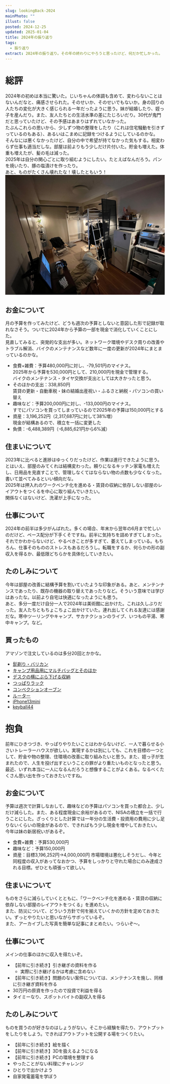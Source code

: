 ```yaml
---
slug: lookingBack-2024
mainPhoto: ""
illust: false
posted: 2024-12-25
updated: 2025-01-04
title: 2024年の振り返り
tags:
  - 振り返り
extract: 2024年の振り返り。その年の終わりにやろうと思ったけど、何だか忙しかった。
---
```


# 総評

2024年の初めは本当に驚いた。じいちゃんの体調も含めて、変わらないことはないんだなと、痛感させられた。そのせいか、そのせいでもないか。身の回りの人たちの変化が大きく感じられる一年だったように思う。妹が結婚したり、姪っ子を産んだり。また、友人たちとの生活水準の差にたじろいだり。30代が鬼門だと思っていたけど、その予感はあまりはずれていなかった。  
たぶんこれらの思いから、少しずつ物の整理をしたり（これは住宅騒動を引きずっているのもある）、あるいはこまめに記録をつけるようにしているのかな。  
そんなには悪くなかったけど、自分の中で希望が持てなかった気もする。相変わらず仕事も適当だしな。部屋は前よりもう少しだけ片付いた。貯金も増えた。体重も増えたが、髪の毛は減った。  
2025年は自分の関心ごとに取り組むようにしたい。たとえばなんだろう。パンを焼いたり、豚の塩漬けを作ったり。  
あと、ものがたくさん壊れたな！壊したともいう！  
![自室の写真](../../images/lookingBack/2024-12-25-2024/01.jpg)

## お金について

月の予算を作ってみたけど、どうも週次の予算としないと意図した形で記録が取れなさそう。ついでに2024年から予算の一部を現金で消化していくことにした。  
見直してみると、突発的な支出が多い。ネットワーク環境やデスク周りの改善やトラブル解消、バイクのメンテナンスなど数年に一度の更新が2024年にまとまっているのかな。

- 食費+雑費：予算480,000円に対し、-79,501円のマイナス。  
  2025年から予算を530,000円として、210,000円を現金で管理する。  
  バイクのメンテナンス・タイヤ交換が支出としては大きかったと思う。
- そのほかの支出：338,850円  
  賃貸の更新・自動車税・妹の結婚出産祝い・ふるさと納税・パソコンの買い替え
- 趣味など：予算200,000円に対し、-133,000円のマイナス。  
  すでにパソコンを買ってしまっているので2025年の予算は150,000円とする
- 資産：3,196,252円（2,317,687円に対して38%増）  
  現金が結構あるので、積立を一括に変更した
- 負債：-6,488,389円（-6,885,621円から6%減）

## 住まいについて

2023年に比べると進捗はゆっくりだったけど、作業は進行できたように思う。とはいえ、部屋のみてくれは結構変わった。頼りになるキッチン家電も増えたし、日用品を見直すことで、管理しなくてはならない物の点数も少なくなった。書いて並べてみるといい傾向だな。  
2025年は押入れのワークベンチ化を進める・賃貸の収納に依存しない部屋のレイアウトをつくるを中心に取り組んでいきたい。  
関係なくはないけど、洗濯が上手になった。

## 仕事について

2024年の前半は多少がんばれた。多くの場合、年末から翌年の6月まで忙しいのだけど、ペース配分が下手くそですね。前半に気持ちを詰めすぎてしまった。それでかわからないけど、やるべきことが多すぎて、萎えてしまっている。もちろん、仕事そのもののストレスもあるだろうし。転職をするか、何らかの形の副収入を得るか、最低限どちらかを具体化していきたい。

## たのしみについて

今年は部屋の改善に結構予算を割いていたような印象がある。あと、メンテンナンスであったり、既存の機器の取り替えであったりなど。そういう意味では学びはあったな。以前より自宅は快適になったようにも思う。  
あと、多分一度だけ自分一人で2024年は美術館に出かけた。これは久しぶりだった。友人たちともちょこちょこ出かけていた。連れ出してくれる友達には感謝だな。寒中ツーリングやキャンプ、サカナクションのライブ、いつもの平湯、寒中キャンプ。など。

## 買ったもの

アマゾンで注文しているのは多分20回とかかな。

- [髭剃り・バリカン](2024-12-31-髭剃りとバリカンを買い替える.md)
- [キャンプ用品用にマルチバッグとそのほか](../goods/2024-12-31-アウトドア用品)
- [ デスクの横にぶら下げる収納](../goods/2024-12-31-デスク周りについて.md)
- [つっぱりラック](../goods/2024-12-31-つっぱりラック.md)
- [コンベクションオーブン](../goods/2024-12-31-山善のコンベクションオーブンを買ってもらう.md)
- [ルーター](../goods/2024-11-19-テザリングで使えるルーターと、ネットワーク環境.md)
- [iPhone13mini](2024-11-28-iPhone13mini.md)
- [keyball44](../goods/2022-03-19-キーボード・マウス遍歴.md)

# 抱負

前年にひきつづき、やっぱりやりたいことはわからないけど、一人で暮らせる小さいトレーラーハウスが欲しい。実現するかは別にしても、これを目標の一つとして、貯金や物の整理、住環境の改善に取り組みたいと思う。また、姪っ子が生まれたので、人生を投げ出すということの罪がより重たいものとなったと思う。最近、いずれ本当に一人になるんだろうと想像することがよくある。なるべくたくさん思い出を作っておきたいですね。

## お金について

予算は週次で計算しなおして、趣味などの予算はパソコンを買った都合上、少しだけ減らした。また、ある程度現金に余裕があるので、NISAの積立を一括で行うことにした。ざっくりとした計算では一年分の生活費・投資用の費用に少し足りないくらいの現金があるので、できればもう少し現金を増やしておきたい。  
今年は妹の新居祝いがあるぞ。

- 食費+雑費：予算530,000円
- 趣味など：予算150,000円
- 資産：目標3,196,252円→4,000,000円
  市場環境は悪化しそうだし、今年と同程度の収入があってなおかつ、予算をしっかりと守れた場合にのみ達成される目標。ぜひとも頑張って欲しい。

## 住まいについて

ものをさらに減らしていくとともに、「ワークベンチ化を進める・賃貸の収納に依存しない部屋のレイアウトをつくる」を進めたい。  
また、防災について、どういう方針で何を揃えていくかの方針を定めておきたい。ずっとやりたいと思いながらサボっているぞ。  
また、アーカイブした写真を簡単な記事にまとめたい。つらいぞ〜。

## 仕事について

メインの仕事のほかに収入を得たいぞ。

- 【前年に引き続き】引き継ぎの資料を作る
  - 実際に引き継げるかは考慮に含めない
- 【前年に引き続き】問題のない案件については、メンテナンスを施し、同様に引き継ぎ資料を作る
- 30万円の原資を作ったので投資で利益を得る
- タイミーなり、スポットバイトの副収入を得る


## たのしみについて

ものを買うのが好きなのはしょうがない。そこから経験を得たり、アウトプットをしたりをしよう。できればアウトプットを公開する場をつくりたい。

- 【前年に引き続き】絵を描く
- 【前年に引き続き】3Dを扱えるようになる
- 【前年に引き続き】PCの環境を整理する
- やったことがない料理にチャレンジ
- ひとりで出かけよう
- 自家発電蓄電を学ぼう